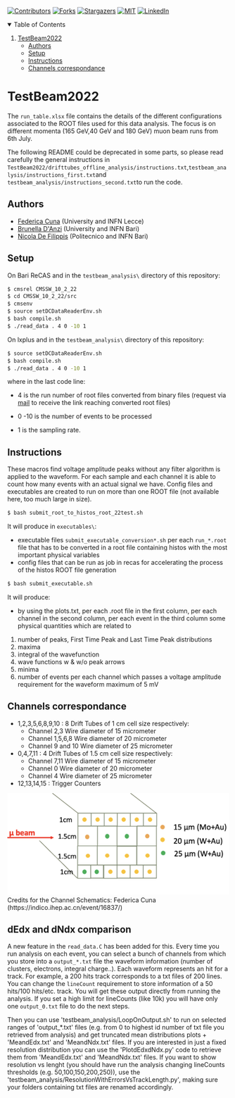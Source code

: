 <!-- PROJECT SHIELDS -->
[![Contributors][contributors-shield]][contributors-url]
[![Forks][forks-shield]][forks-url]
[![Stargazers][stars-shield]][stars-url]
[![MIT][license-shield]][license-url]
[![LinkedIn][linkedin-shield]][linkedin-url]

<!-- TABLE OF CONTENTS -->
<details open="open">
  <summary>Table of Contents</summary>
  <ol>
    <li>
      <a href="#TestBeam2022">TestBeam2022</a>
      <ul>
        <li><a href="#authors">Authors</a></li>
        <li><a href="#setup">Setup</a></li>
         <li> <a href="#instructions">Instructions</a></li>
        <li><a href="#channels-correspondance">Channels correspondance</a></li>
      </ul>
    </li>
  </ol>
</details>

# TestBeam2022

The `run_table.xlsx` file contains the details of the different configurations associated to the ROOT files used for this data analysis.
The focus is on different momenta (165 GeV,40 GeV and 180 GeV) muon beam runs from 6th July.

The following README could be deprecated in some parts, so please read carefully the general instructions in `TestBeam2022/drifttubes_offline_analysis/instructions.txt`,`testbeam_analysis/instructions_first.txt`and `testbeam_analysis/instructions_second.txt`to run the code.

## Authors

- [Federica Cuna](https://github.com/federicacuna) (University and INFN Lecce)
- [Brunella D'Anzi](https://github.com/bdanzi) (University and INFN Bari)
- [Nicola De Filippis](https://github.com/ndefilip) (Politecnico and INFN Bari)


## Setup

On Bari ReCAS and in the `testbeam_analysis\` directory of this repository:

```bash
$ cmsrel CMSSW_10_2_22
$ cd CMSSW_10_2_22/src
$ cmsenv
$ source setDCDataReaderEnv.sh
$ bash compile.sh
$ ./read_data . 4 0 -10 1
```
On lxplus and in the `testbeam_analysis\` directory of this repository:

```bash
$ source setDCDataReaderEnv.sh
$ bash compile.sh
$ ./read_data . 4 0 -10 1
```
where in the last code line:

- 4 is the run number of root files converted from binary files (request via [mail](mailto:brunella.danzi@ba.infn.it) to receive the link reaching converted root files)

- 0 -10 is the number of events to be processed

- 1 is the sampling rate.

## Instructions

These macros find voltage amplitude peaks without any filter algorithm is applied to the waveform.
For each sample and each channel it is able to count how many events with an actual signal we have.
Config files and executables are created to run on more than one ROOT file (not available here, too much large in size).

```bash
$ bash submit_root_to_histos_root_22test.sh
```

It will produce in `executables\`:
- executable files `submit_executable_conversion*.sh` per each `run_*.root` file that has to be converted in a root file containing histos 
with the most important physical variables
- config files that can be run as job in recas for accelerating the process of the histos ROOT file generation

```bash
$ bash submit_executable.sh
```

It will produce:
- by using the plots.txt, per each .root file in the first column, per each channel in the second column,
per each event in the third column some physical quantities which are related to 
1) number of peaks, First Time Peak and Last Time Peak distributions
2) maxima
3) integral of the wavefunction 
4) wave functions w & w/o peak arrows
5) minima
6) number of events per each channel which passes a voltage amplitude requirement for the waveform maximum of 5 mV


## Channels correspondance

- 1,2,3,5,6,8,9,10 : 8 Drift Tubes of 1 cm cell size respectively:
  - Channel 2,3 Wire diameter of 15 micrometer 
  - Channel 1,5,6,8 Wire diameter of 20 micrometer 
  - Channel 9 and 10 Wire diameter of 25 micrometer 
- 0,4,7,11 : 4 Drift Tubes of 1.5 cm cell size respectively:
  - Channel 7,11 Wire diameter of 15 micrometer 
  - Channel 0 Wire diameter of 20 micrometer 
  - Channel 4 Wire diameter of 25 micrometer 
- 12,13,14,15 : Trigger Counters

<img width="964" alt="Channel Schematics" src="https://github.com/bdanzi/TestBeam2022/blob/main/Schermata%202022-09-10%20alle%2020.18.11.png">
Credits for the Channel Schematics: Federica Cuna (https://indico.ihep.ac.cn/event/16837/)

## dEdx and dNdx comparison

A new feature in the `read_data.C` has been added for this. Every time you run analysis on each event, you can select a bunch of channels from which you store into a `output_*.txt` file the waveform information (number of clusters, electrons, integral charge..). Each waveform represents an hit for a track. For example, a 200 hits track corresponds to a txt files of 200 lines. You can change the `lineCount` requirement to store information of a 50 hits/100 hits/etc. track. You will get these output directly from running the analysis. If you set a high limit for lineCounts (like 10k) you will have only one `output_0.txt` file to do the next steps.

Then you can use 'testbeam_analysis/LoopOnOutput.sh' to run on selected ranges of 'output_*.txt' files (e.g. from 0 to highest id number of txt file you retrieved from analysis) and get truncated mean distributions plots + 'MeandEdx.txt' and 'MeandNdx.txt' files.
If you are interested in just a fixed resolution distribution you can use the 'PlotdEdxdNdx.py' code to retrieve them from 'MeandEdx.txt' and 'MeandNdx.txt' files. If you want to show resolution vs lenght (you should have run the analysis changing lineCounts thresholds (e.g. 50,100,150,200,250)), use the 'testbeam_analysis/ResolutionWithErrorsVsTrackLength.py', making sure your folders containing txt files are renamed accordingly.


<!-- MARKDOWN LINKS & IMAGES -->
<!-- https://www.markdownguide.org/basic-syntax/#reference-style-links -->
[contributors-shield]: https://img.shields.io/github/contributors/bdanzi/TestBeam2022.svg?style=for-the-badge
[contributors-url]: https://github.com/bdanzi/TestBeam2022/contributors

[forks-shield]: https://img.shields.io/github/forks/bdanzi/TestBeam2022.svg?style=for-the-badge
[forks-url]: https://github.com/bdanzi/TestBeam2022/network/members

[stars-shield]: https://img.shields.io/github/stars/bdanzi/TestBeam2022.svg?style=for-the-badge
[stars-url]: https://github.com/bdanzi/TestBeam2022/stargazers

[issues-shield]: https://img.shields.io/github/issues/bdanzi/TestBeam2022.svg?style=for-the-badge
[issues-url]: https://github.com/bdanzi/TestBeam2022/issues

[license-shield]: https://img.shields.io/github/license/bdanzi/TestBeam2022.svg?style=for-the-badge
[license-url]: https://github.com/bdanzi/TestBeam2022/blob/main/LICENSE.txt

[linkedin-shield]: https://img.shields.io/badge/-LinkedIn-black.svg?style=for-the-badge&logo=linkedin&colorB=555
[linkedin-url]: https://linkedin.com/in/brunella-d-anzi


 




